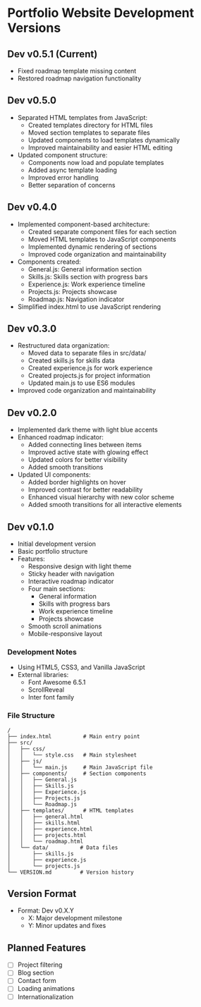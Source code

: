 # Portfolio Website Development Versions

## Dev v0.5.1 (Current)
- Fixed roadmap template missing content
- Restored roadmap navigation functionality

## Dev v0.5.0
- Separated HTML templates from JavaScript:
  - Created templates directory for HTML files
  - Moved section templates to separate files
  - Updated components to load templates dynamically
  - Improved maintainability and easier HTML editing
- Updated component structure:
  - Components now load and populate templates
  - Added async template loading
  - Improved error handling
  - Better separation of concerns

## Dev v0.4.0
- Implemented component-based architecture:
  - Created separate component files for each section
  - Moved HTML templates to JavaScript components
  - Implemented dynamic rendering of sections
  - Improved code organization and maintainability
- Components created:
  - General.js: General information section
  - Skills.js: Skills section with progress bars
  - Experience.js: Work experience timeline
  - Projects.js: Projects showcase
  - Roadmap.js: Navigation indicator
- Simplified index.html to use JavaScript rendering

## Dev v0.3.0
- Restructured data organization:
  - Moved data to separate files in src/data/
  - Created skills.js for skills data
  - Created experience.js for work experience
  - Created projects.js for project information
  - Updated main.js to use ES6 modules
- Improved code organization and maintainability

## Dev v0.2.0
- Implemented dark theme with light blue accents
- Enhanced roadmap indicator:
  - Added connecting lines between items
  - Improved active state with glowing effect
  - Updated colors for better visibility
  - Added smooth transitions
- Updated UI components:
  - Added border highlights on hover
  - Improved contrast for better readability
  - Enhanced visual hierarchy with new color scheme
  - Added smooth transitions for all interactive elements

## Dev v0.1.0
- Initial development version
- Basic portfolio structure
- Features:
  - Responsive design with light theme
  - Sticky header with navigation
  - Interactive roadmap indicator
  - Four main sections:
    - General information
    - Skills with progress bars
    - Work experience timeline
    - Projects showcase
  - Smooth scroll animations
  - Mobile-responsive layout

### Development Notes
- Using HTML5, CSS3, and Vanilla JavaScript
- External libraries:
  - Font Awesome 6.5.1
  - ScrollReveal
  - Inter font family

### File Structure
```
/
├── index.html          # Main entry point
├── src/
│   ├── css/
│   │   └── style.css   # Main stylesheet
│   ├── js/
│   │   └── main.js     # Main JavaScript file
│   ├── components/     # Section components
│   │   ├── General.js
│   │   ├── Skills.js
│   │   ├── Experience.js
│   │   ├── Projects.js
│   │   └── Roadmap.js
│   ├── templates/      # HTML templates
│   │   ├── general.html
│   │   ├── skills.html
│   │   ├── experience.html
│   │   ├── projects.html
│   │   └── roadmap.html
│   └── data/          # Data files
│       ├── skills.js
│       ├── experience.js
│       └── projects.js
└── VERSION.md         # Version history
```

## Version Format
- Format: Dev v0.X.Y
  - X: Major development milestone
  - Y: Minor updates and fixes

## Planned Features
- [ ] Project filtering
- [ ] Blog section
- [ ] Contact form
- [ ] Loading animations
- [ ] Internationalization 